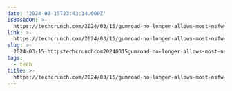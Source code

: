 ```yaml
---
date: '2024-03-15T23:43:14.000Z'
isBasedOn: >-
  https://techcrunch.com/2024/03/15/gumroad-no-longer-allows-most-nsfw-art-leaving-its-adult-creators-panicked/
link: >-
  https://techcrunch.com/2024/03/15/gumroad-no-longer-allows-most-nsfw-art-leaving-its-adult-creators-panicked/
slug: >-
  2024-03-15-httpstechcrunchcom20240315gumroad-no-longer-allows-most-nsfw-art-leaving-its-adult-creators-panicked
tags:
  - tech
title: >-
  https://techcrunch.com/2024/03/15/gumroad-no-longer-allows-most-nsfw-art-leaving-its-adult-creators-panicked/
---
```


